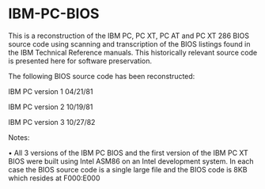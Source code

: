 # IBM-PC-BIOS

This is a reconstruction of the IBM PC, PC XT, PC AT and PC XT 286 BIOS source code using scanning and transcription of the BIOS listings found in the IBM Technical Reference manuals. This historically relevant source code is presented here for software preservation.

The following BIOS source code has been reconstructed:

IBM PC version 1     04/21/81

IBM PC version 2     10/19/81

IBM PC version 3     10/27/82


Notes:

• All 3 versions of the IBM PC BIOS and the first version of the IBM PC XT BIOS were built using Intel ASM86 on an Intel development system. In each case the BIOS source code is a single large file and the BIOS code is 8KB which resides at F000:E000


